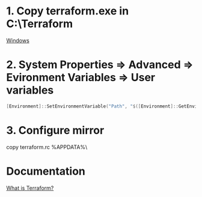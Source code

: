 # 1. Copy terraform.exe in C:\Terraform
[Windows](https://releases.hashicorp.com/terraform/1.11.3/terraform_1.11.3_windows_amd64.zip)

# 2. System Properties => Advanced => Evironment Variables => User variables
```powershell
[Environment]::SetEnvironmentVariable("Path", "$([Environment]::GetEnvironmentVariable("Path", "User"));C:\Terraform", "User")
```

# 3. Configure mirror
copy terraform.rc %APPDATA%\

# Documentation
[What is Terraform?](https://developer.hashicorp.com/terraform)
